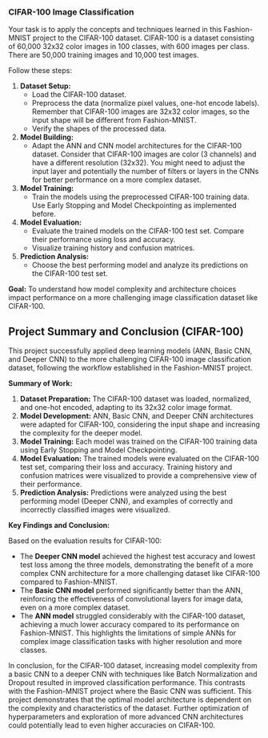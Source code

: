 
### CIFAR-100 Image Classification

Your task is to apply the concepts and techniques learned in this Fashion-MNIST project to the CIFAR-100 dataset. CIFAR-100 is a dataset consisting of 60,000 32x32 color images in 100 classes, with 600 images per class. There are 50,000 training images and 10,000 test images.

Follow these steps:

1. **Dataset Setup:**
   * Load the CIFAR-100 dataset.
   * Preprocess the data (normalize pixel values, one-hot encode labels). Remember that CIFAR-100 images are 32x32 color images, so the input shape will be different from Fashion-MNIST.
   * Verify the shapes of the processed data.
2. **Model Building:**
   * Adapt the ANN and CNN model architectures for the CIFAR-100 dataset. Consider that CIFAR-100 images are color (3 channels) and have a different resolution (32x32). You might need to adjust the input layer and potentially the number of filters or layers in the CNNs for better performance on a more complex dataset.
3. **Model Training:**
   * Train the models using the preprocessed CIFAR-100 training data. Use Early Stopping and Model Checkpointing as implemented before.
4. **Model Evaluation:**
   * Evaluate the trained models on the CIFAR-100 test set. Compare their performance using loss and accuracy.
   * Visualize training history and confusion matrices.
5. **Prediction Analysis:**
   * Choose the best performing model and analyze its predictions on the CIFAR-100 test set.

**Goal:** To understand how model complexity and architecture choices impact performance on a more challenging image classification dataset like CIFAR-100.

## Project Summary and Conclusion (CIFAR-100)

This project successfully applied deep learning models (ANN, Basic CNN, and Deeper CNN) to the more challenging CIFAR-100 image classification dataset, following the workflow established in the Fashion-MNIST project.

**Summary of Work:**

1. **Dataset Preparation:** The CIFAR-100 dataset was loaded, normalized, and one-hot encoded, adapting to its 32x32 color image format.
2. **Model Development:** ANN, Basic CNN, and Deeper CNN architectures were adapted for CIFAR-100, considering the input shape and increasing the complexity for the deeper model.
3. **Model Training:** Each model was trained on the CIFAR-100 training data using Early Stopping and Model Checkpointing.
4. **Model Evaluation:** The trained models were evaluated on the CIFAR-100 test set, comparing their loss and accuracy. Training history and confusion matrices were visualized to provide a comprehensive view of their performance.
5. **Prediction Analysis:** Predictions were analyzed using the best performing model (Deeper CNN), and examples of correctly and incorrectly classified images were visualized.

**Key Findings and Conclusion:**

Based on the evaluation results for CIFAR-100:

* The **Deeper CNN model** achieved the highest test accuracy and lowest test loss among the three models, demonstrating the benefit of a more complex CNN architecture for a more challenging dataset like CIFAR-100 compared to Fashion-MNIST.
* The **Basic CNN model** performed significantly better than the ANN, reinforcing the effectiveness of convolutional layers for image data, even on a more complex dataset.
* The **ANN model** struggled considerably with the CIFAR-100 dataset, achieving a much lower accuracy compared to its performance on Fashion-MNIST. This highlights the limitations of simple ANNs for complex image classification tasks with higher resolution and more classes.

In conclusion, for the CIFAR-100 dataset, increasing model complexity from a basic CNN to a deeper CNN with techniques like Batch Normalization and Dropout resulted in improved classification performance. This contrasts with the Fashion-MNIST project where the Basic CNN was sufficient. This project demonstrates that the optimal model architecture is dependent on the complexity and characteristics of the dataset. Further optimization of hyperparameters and exploration of more advanced CNN architectures could potentially lead to even higher accuracies on CIFAR-100.

